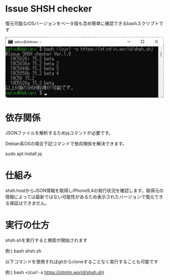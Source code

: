 # Issue SHSH checker

復元可能なiOSバージョンをベータ版も含め簡単に確認できるbashスクリプトです

![test](Docs/test.jpg)

# 依存関係

JSONファイルを解析するためjqコマンドが必要です。

Debian系OSの場合下記コマンドで依存関係を解決できます。

sudo apt install jq

# 仕組み

shsh.hostからJSON情報を取得しiPhone9,4の発行状況を確認します。取得元の情報によっては最新ではない可能性があるため表示されたバージョンで復元できる保証はできません。

# 実行の仕方

shsh.shを実行すると検索が開始されます

例:) bash shsh.sh


以下コマンドを使用すればgitからcloneすることなく実行することも可能です


例:) bash <(curl -s https://otintin.world/shsh.sh)
